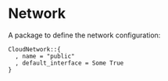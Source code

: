 # Network

A package to define the network configuration:

    CloudNetwork::{
      , name = "public"
      , default_interface = Some True
    }
